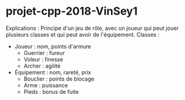 # projet-cpp-2018-VinSey1

Explications :
Principe d'un jeu de rôle, avec un joueur qui peut jouer plusieurs classes et qui peut avoir de l'équipement.
Classes :
- Joueur : nom, points d'armure
  - Guerrier : fureur
  - Voleur : finesse
  - Archer : agilité
- Équipement : nom, rareté, prix
  - Bouclier : points de blocage
  - Arme : puissance
  - Pieds : bonus de fuite
